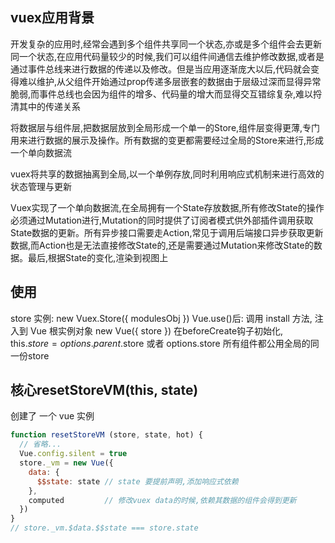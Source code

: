 ## vuex应用背景
开发复杂的应用时,经常会遇到多个组件共享同一个状态,亦或是多个组件会去更新同一个状态,在应用代码量较少的时候,我们可以组件间通信去维护修改数据,或者是通过事件总线来进行数据的传递以及修改。但是当应用逐渐庞大以后,代码就会变得难以维护,从父组件开始通过prop传递多层嵌套的数据由于层级过深而显得异常脆弱,而事件总线也会因为组件的增多、代码量的增大而显得交互错综复杂,难以捋清其中的传递关系

将数据层与组件层,把数据层放到全局形成一个单一的Store,组件层变得更薄,专门用来进行数据的展示及操作。所有数据的变更都需要经过全局的Store来进行,形成一个单向数据流

vuex将共享的数据抽离到全局,以一个单例存放,同时利用响应式机制来进行高效的状态管理与更新

Vuex实现了一个单向数据流,在全局拥有一个State存放数据,所有修改State的操作必须通过Mutation进行,Mutation的同时提供了订阅者模式供外部插件调用获取State数据的更新。所有异步接口需要走Action,常见于调用后端接口异步获取更新数据,而Action也是无法直接修改State的,还是需要通过Mutation来修改State的数据。最后,根据State的变化,渲染到视图上

## 使用
store 实例: new Vuex.Store({ modulesObj })
Vue.use()后: 调用 install 方法, 注入到 Vue 根实例对象 new Vue({ store })
在beforeCreate钩子初始化, this.$store = options.parent.$store 或者 options.store
所有组件都公用全局的同一份store

## 核心resetStoreVM(this, state)
创建了 一个 vue 实例
```js
function resetStoreVM (store, state, hot) {
  // 省略...
  Vue.config.silent = true
  store._vm = new Vue({
    data: {
      $$state: state // state 要提前声明,添加响应式依赖
    },
    computed         // 修改vuex data的时候,依赖其数据的组件会得到更新
  })
}
// store._vm.$data.$$state === store.state
```
